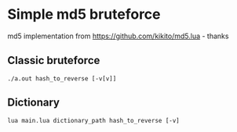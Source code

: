 # Simple md5 bruteforce

md5 implementation from https://github.com/kikito/md5.lua - thanks

## Classic bruteforce
```make
./a.out hash_to_reverse [-v[v]]
```

## Dictionary
```
lua main.lua dictionary_path hash_to_reverse [-v]
```

